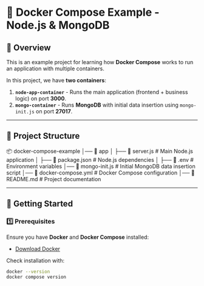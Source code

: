 # 🚀 Docker Compose Example - Node.js & MongoDB

## 📌 Overview  
This is an example project for learning how **Docker Compose** works to run an application with multiple containers.  

In this project, we have **two containers**:  
1. **`node-app-container`** - Runs the main application (frontend + business logic) on port **3000**.  
2. **`mongo-container`** - Runs **MongoDB** with initial data insertion using `mongo-init.js` on port **27017**.  

---

## 📂 Project Structure  
📦 docker-compose-example │── 📂 app │ ├── 📄 server.js # Main Node.js application │ ├── 📄 package.json # Node.js dependencies │ ├── 📄 .env # Environment variables │── 📄 mongo-init.js # Initial MongoDB data insertion script │── 📄 docker-compose.yml # Docker Compose configuration │── 📄 README.md # Project documentation

---

## 🚀 Getting Started

### **1️⃣ Prerequisites**  
Ensure you have **Docker** and **Docker Compose** installed:  
- [Download Docker](https://www.docker.com/get-started)  

Check installation with:  
```sh
docker --version
docker compose version

